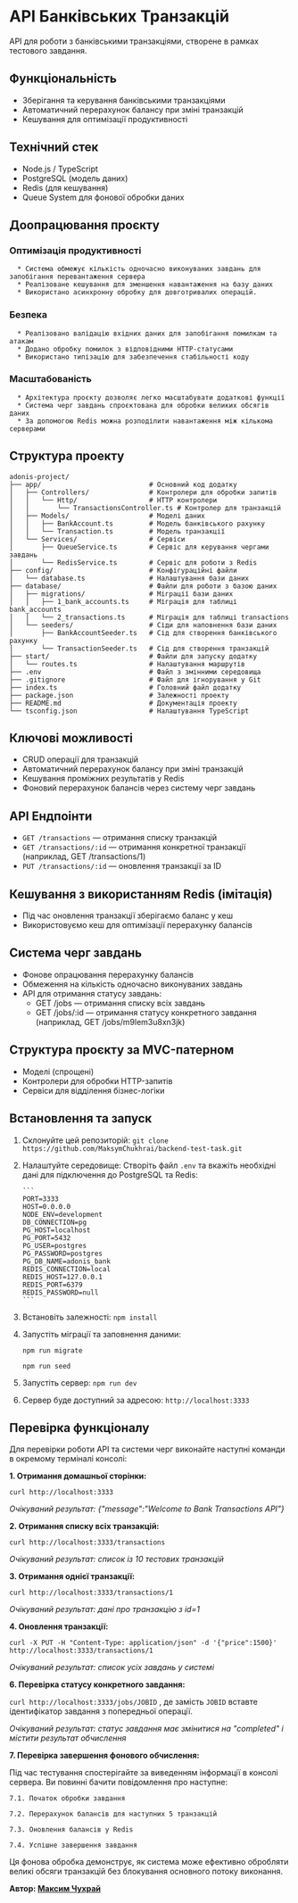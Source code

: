 # API Банківських Транзакцій

API для роботи з банківськими транзакціями, створене в рамках тестового завдання.

## Функціональність

- Зберігання та керування банківськими транзакціями
- Автоматичний перерахунок балансу при зміні транзакцій
- Кешування для оптимізації продуктивності

## Технічний стек

- Node.js / TypeScript
- PostgreSQL (модель даних)
- Redis (для кешування)
- Queue System для фонової обробки даних

## Доопрацювання проєкту

   ### Оптимізація продуктивності

      * Система обмежує кількість одночасно виконуваних завдань для запобігання перевантаження сервера
      * Реалізоване кешування для зменшення навантаження на базу даних
      * Використано асинхронну обробку для довготривалих операцій.

   ### Безпека

      * Реалізовано валідацію вхідних даних для запобігання помилкам та атакам
      * Додано обробку помилок з відповідними HTTP-статусами
      * Використано типізацію для забезпечення стабільності коду

   ### Масштабованість

      * Архітектура проєкту дозволяє легко масштабувати додаткові функції
      * Система черг завдань спроєктована для обробки великих обсягів даних
      * За допомогою Redis можна розподілити навантаження між кількома серверами

## Структура проекту

```
adonis-project/
├── app/                           # Основний код додатку
│   ├── Controllers/               # Контролери для обробки запитів
│   │   └── Http/                  # HTTP контролери
│   │       └── TransactionsController.ts # Контролер для транзакцій
│   ├── Models/                    # Моделі даних
│   │   ├── BankAccount.ts         # Модель банківського рахунку
│   │   └── Transaction.ts         # Модель транзакції
│   └── Services/                  # Сервіси
│       ├── QueueService.ts        # Сервіс для керування чергами завдань
│       └── RedisService.ts        # Сервіс для роботи з Redis
├── config/                        # Конфігураційні файли
│   └── database.ts                # Налаштування бази даних
├── database/                      # Файли для роботи з базою даних
│   ├── migrations/                # Міграції бази даних
│   │   ├── 1_bank_accounts.ts     # Міграція для таблиці bank_accounts
│   │   └── 2_transactions.ts      # Міграція для таблиці transactions
│   └── seeders/                   # Сіди для наповнення бази даних
│       ├── BankAccountSeeder.ts   # Сід для створення банківського рахунку
│       └── TransactionSeeder.ts   # Сід для створення транзакцій
├── start/                         # Файли для запуску додатку
│   └── routes.ts                  # Налаштування маршрутів
├── .env                           # Файл з змінними середовища
├── .gitignore                     # Файл для ігнорування у Git
├── index.ts                       # Головний файл додатку
├── package.json                   # Залежності проекту
├── README.md                      # Документація проекту
└── tsconfig.json                  # Налаштування TypeScript
```

## Ключові можливості

- CRUD операції для транзакцій
- Автоматичний перерахунок балансу при зміні транзакцій
- Кешування проміжних результатів у Redis
- Фоновий перерахунок балансів через систему черг завдань

## API Ендпоінти

- `GET /transactions` — отримання списку транзакцій
- `GET /transactions/:id` — отримання конкретної транзакції (наприклад, GET /transactions/1)
- `PUT /transactions/:id` — оновлення транзакції за ID

## Кешування з використанням Redis (імітація)

* Під час оновлення транзакції зберігаємо баланс у кеш
* Використовуємо кеш для оптимізації перерахунку балансів

## Система черг завдань

* Фонове опрацювання перерахунку балансів
* Обмеження на кількість одночасно виконуваних завдань
* API для отримання статусу завдань:
     - GET /jobs — отримання списку всіх завдань
     - GET /jobs/:id — отримання статусу конкретного завдання (наприклад, GET /jobs/m9lem3u8xn3jk)

## Структура проєкту за MVC-патерном

- Моделі (спрощені)
- Контролери для обробки HTTP-запитів
- Сервіси для відділення бізнес-логіки

## Встановлення та запуск

1. Cклонуйте цей репозиторій: `git clone https://github.com/MaksymChukhrai/backend-test-task.git`
2. Налаштуйте середовище:
   Створіть файл `.env` та вкажіть необхідні дані для підключення до PostgreSQL та Redis:

       ```
       PORT=3333
       HOST=0.0.0.0
       NODE_ENV=development
       DB_CONNECTION=pg
       PG_HOST=localhost
       PG_PORT=5432
       PG_USER=postgres
       PG_PASSWORD=postgres
       PG_DB_NAME=adonis_bank
       REDIS_CONNECTION=local
       REDIS_HOST=127.0.0.1
       REDIS_PORT=6379
       REDIS_PASSWORD=null
       ```

3. Встановіть залежності: `npm install`
4. Запустіть міграції та заповнення даними:

   `npm run migrate`

   `npm run seed`


5. Запустіть сервер: `npm run dev`
6. Сервер буде доступний за адресою: `http://localhost:3333`

## Перевірка функціоналу

Для перевірки роботи API та системи черг виконайте наступні команди в окремому терміналі консолі:

**1. Отримання домашньої сторінки:**

`curl http://localhost:3333`  

*Очікуваний результат: {"message":"Welcome to Bank Transactions API"}*

**2. Отримання списку всіх транзакцій:**

`curl http://localhost:3333/transactions`

*Очікуваний результат: список із 10 тестових транзакцій*

**3. Отримання однієї транзакції:**

`curl http://localhost:3333/transactions/1`

*Очікуваний результат: дані про транзакцію з id=1*

**4. Оновлення транзакції:**

`curl -X PUT -H "Content-Type: application/json" -d '{"price":1500}' http://localhost:3333/transactions/1`

*Очікуваний результат: список усіх завдань у системі*

**6. Перевірка статусу конкретного завдання:**

`curl http://localhost:3333/jobs/JOBID` , де замість `JOBID` вставте ідентифікатор завдання з попередньої операції.

*Очікуваний результат: статус завдання має змінитися на "completed" і містити результат обчислення*

**7. Перевірка завершення фонового обчислення:**

Під час тестування спостерігайте за виведенням інформації в консолі сервера. Ви повинні бачити повідомлення про наступне:

    7.1. Початок обробки завдання

    7.2. Перерахунок балансів для наступних 5 транзакцій

    7.3. Оновлення балансів у Redis

    7.4. Успішне завершення завдання

Ця фонова обробка демонструє, як система може ефективно обробляти великі обсяги транзакцій без блокування основного потоку виконання.

**Автор: [Максим Чухрай](https://www.mchukhrai.com/)**